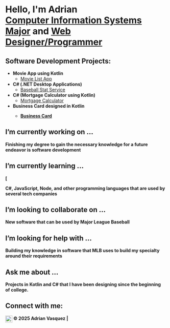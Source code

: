 <h1>Hello, I'm Adrian <br/><a href="https://github.com/AdrianVasquez22">Computer Information Systems Major</a> and <a href="https://github.com/AdrianVasquez22/MovieBuffs.git">Web Designer/Programmer</a></h1>

<h2>Software Development Projects:</h2>

- <b>Movie App using Kotlin</b>
  - <a href="https://github.com/AdrianVasquez22/MovieBuffs.git">Movie List App</a>
- <b>C# (.NET Desktop Applications)</b>
  - <a href="https://github.com/AdrianVasquez22/Final-Project">Baseball Stat Service</a>
- <b>C# (Mortgage Calculator using Kotlin)</b>
  - <a href="https://github.com/AdrianVasquez22/Mortgage_Calculator">Mortgage Calculator</a>
- <b>Business Card designed in Kotlin
  - <a href="https://github.com/AdrianVasquez22/Business_Card">Business Card</a>
  
<h2> I’m currently working on ...</h2>
        <p>Finishing my degree to gain the necessary knowledge for a future endeavor is software development</p>

<h2> I’m currently learning ...</h2>[
        <p>C#, JavaScript, Node, and other programming languages that are used by several tech companies</p>

<h2> I’m looking to collaborate on ...</h2>
        <p> New software that can be used by Major League Baseball</p>

<h2> I’m looking for help with ...</h2>
        <p>Building my knowledge in software that MLB uses to build my specialty around their requirements</p>
        
<h2> Ask me about ...</h2>
        <p>Projects in Kotlin and C# that I have been designing since the beginning of college.</p>


<h2> Connect with me:</h2>

[<img align="left" alt="AdrianVasquez | LinkedIn" width="22px" src="https://cdn.jsdelivr.net/npm/simple-icons@v3/icons/linkedin.svg" />][linkedin]

[linkedin]: https://nam02.safelinks.protection.outlook.com/?url=https%3A%2F%2Fwww.linkedin.com%2Fin%2Fadrian-vasquez-student-technology-specialist%2F&data=05%7C02%7Cadvasquez2%40buffs.wtamu.edu%7C9d23bf7562ae49765f7008dd4d347a8b%7C9cf5074d3cb544a3a59cd4e900450029%7C0%7C0%7C638751609992922959%7CUnknown%7CTWFpbGZsb3d8eyJFbXB0eU1hcGkiOnRydWUsIlYiOiIwLjAuMDAwMCIsIlAiOiJXaW4zMiIsIkFOIjoiTWFpbCIsIldUIjoyfQ%3D%3D%7C0%7C%7C%7C&sdata=rY4jGDBDlmeekEeBQpXuEqaPMQlIVZybtsaREZfeP5U%3D&reserved=0



<footer>
 © 2025 Adrian Vasquez |
</footer>
</body>
</html>
